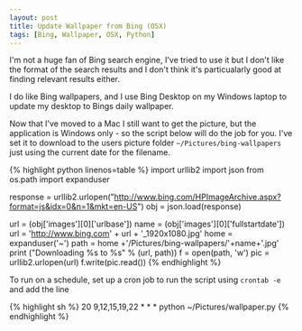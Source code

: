 ```yaml
---
layout: post
title: Update Wallpaper from Bing (OSX)
tags: [Bing, Wallpaper, OSX, Python]
---
```


I'm not a huge fan of Bing search engine, I've tried to use it but I don't like the format of the search results and I don't think it's particualarly good at finding relevant results either.

I do like Bing wallpapers, and I use Bing Desktop on my Windows laptop to update my desktop to Bings daily wallpaper.

Now that I've moved to a Mac I still want to get the picture, but the application is Windows only - so the script below will do the job for you. I've set it to download to the users picture folder `~/Pictures/bing-wallpapers` just using the current date for the filename.

{% highlight python linenos=table %}
import urllib2
import json
from os.path import expanduser

response = urllib2.urlopen("http://www.bing.com/HPImageArchive.aspx?format=js&idx=0&n=1&mkt=en-US")
obj = json.load(response)

url = (obj['images'][0]['urlbase'])
name = (obj['images'][0]['fullstartdate'])
url = 'http://www.bing.com' + url + '_1920x1080.jpg'
home = expanduser('~')
path = home +'/Pictures/bing-wallpapers/'+name+'.jpg'
print ("Downloading %s to %s" % (url, path))
f = open(path, 'w')
pic = urllib2.urlopen(url)
f.write(pic.read())
{% endhighlight %}

To run on a schedule, set up a cron job to run the script using `crontab -e` and add the line 

{% highlight sh %}
20  9,12,15,19,22  *      *     *    python ~/Pictures/wallpaper.py
{% endhighlight %}

